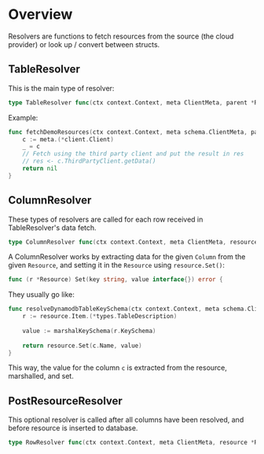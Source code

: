# Overview

Resolvers are functions to fetch resources from the source (the cloud provider) or look up / convert between structs.

## TableResolver

This is the main type of resolver:

```go
type TableResolver func(ctx context.Context, meta ClientMeta, parent *Resource, res chan interface{}) error
```

Example:

```go
func fetchDemoResources(ctx context.Context, meta schema.ClientMeta, parent *schema.Resource, res chan interface{}) error {
	c := meta.(*client.Client)
	_ = c
	// Fetch using the third party client and put the result in res
	// res <- c.ThirdPartyClient.getData()
	return nil
}
```

## ColumnResolver

These types of resolvers are called for each row received in TableResolver's data fetch.

```go
type ColumnResolver func(ctx context.Context, meta ClientMeta, resource *Resource, c Column) error
```

A ColumnResolver works by extracting data for the given `Column` from the given `Resource`, and setting it in the `Resource` using `resource.Set()`:

```go
func (r *Resource) Set(key string, value interface{}) error {
```

They usually go like:
```go
func resolveDynamodbTableKeySchema(ctx context.Context, meta schema.ClientMeta, resource *schema.Resource, c schema.Column) error {
	r := resource.Item.(*types.TableDescription)
	
	value := marshalKeySchema(r.KeySchema)
	
	return resource.Set(c.Name, value)
}
```

This way, the value for the column `c` is extracted from the resource, marshalled, and set.

## PostResourceResolver

This optional resolver is called after all columns have been resolved, and before resource is inserted to database.

```go
type RowResolver func(ctx context.Context, meta ClientMeta, resource *Resource) error
```
